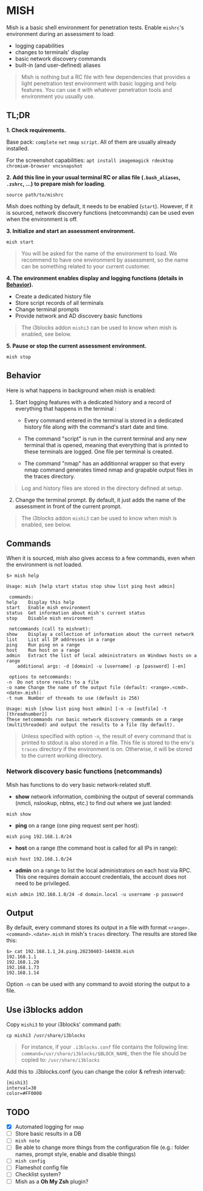 MISH
====

Mish is a basic shell environment for penetration tests. Enable `mishrc`'s
environment during an assessment to load:
- logging capabilities
- changes to terminals' display
- basic network discovery commands
- built-in (and user-defined) aliases

> Mish is nothing but a RC file with few dependencies that provides a light
  penetration test environment with basic logging and help features. You can use
  it with whatever penetration tools and environment you usually use.

TL;DR
-----

**1. Check requirements.**

Base pack:
`complete` `net` `nmap` `script`. All of them are usually already installed.

For the screenshot capabilities:
`apt install imagemagick rdesktop chromium-browser vncsnapshot`

**2. Add this line in your usual terminal RC or alias file (`.bash_aliases`,
     `.zshrc`, ...) to prepare mish for loading**.

```
source path/to/mishrc
```

Mish does nothing by default, it needs to be enabled (`start`). However, if it
is sourced, network discovery functions (netcommands) can be used even when the
environment is off.

**3. Initialize and start an assessment environment.**

```
mish start
```

> You will be asked for the name of the environment to load. We recommend to
  have one environment by assessment, so the name can be something related to
  your current customer.

**4. The environment enables display and logging functions (details in
  [Behavior](#behavior)).**

* Create a dedicated history file
* Store script records of all terminals
* Change terminal prompts
* Provide network and AD discovery basic functions

> The i3blocks addon `mishi3` can be used to know when mish is enabled, see
  below.

**5. Pause or stop the current assessment environment.**

```
mish stop
```

Behavior
--------

Here is what happens in background when mish is enabled:

1. Start logging features with a dedicated history and a record of everything
   that happens in the terminal :

   * Every command entered in the terminal is stored in a dedicated history file
     along with the command's start date and time.

   * The command "script" is run in the current terminal and any new terminal
     that is opened, meaning that everything that is printed to these terminals
     are logged. One file per terminal is created.

   * The command "nmap" has an additionnal wrapper so that every nmap command
     generates timed nmap and grapable output files in the traces directory.

> Log and history files are stored in the directory defined at setup.

2. Change the terminal prompt. By default, it just adds the name of the
   assessment in front of the current prompt.

> The i3blocks addon `mishi3` can be used to know when mish is enabled, see
  below.
  
Commands
--------

When it is sourced, mish also gives access to a few commands, even when the
environment is not loaded.

```
$> mish help

Usage: mish [help start status stop show list ping host admin]

 commands:
help	Display this help
start	Enable mish environment
status	Get information about mish's current status
stop	Disable mish environment

 netcommands (call to mishnet):
show	Display a collection of information about the current network
list    List all IP addresses in a range
ping    Run ping on a range
host	Run host on a range
admin   Extract the list of local administrators on Windows hosts on a range
	additional args: -d [domain] -u [username] -p [password] [-en]

 options to netcommands:
-n 	Do not store results to a file
-o name Change the name of the output file (default: <range>.<cmd>.<date>.mish): 
-t num  Number of threads to use (default is 256)

Usage: mish [show list ping host admin] [-n -o [outfile] -t [threadnumber]]
These netcommands run basic network discovery commands on a range
(multithreaded) and output the results to a file (by default).
```

> Unless specified with option `-n`, the result of every command that is printed
  to stdout is also stored in a file. This file is stored to the env's `traces`
  directory if the environment is on. Otherwise, it will be stored to the
  current working directory.

### Network discovery basic functions (netcommands)

Mish has functions to do very basic network-related stuff.

* **show** network information, combining the output of several commands (nmcli,
  nslookup, nbtns, etc.) to find out where we just landed:

```
mish show
```

* **ping** on a range (one ping request sent per host):

```
mish ping 192.168.1.0/24
```

* **host** on a range (the command host is called for all IPs in range):

```
mish host 192.168.1.0/24
```

* **admin** on a range to list the local administrators on each host via
    RPC. This one requires domain account credentials, the account does not need
    to be privileged.

```
mish admin 192.168.1.0/24 -d domain.local -u username -p password
```

Output
------

By default, every command stores its output in a file with format
`<range>.<command>.<date>.mish` in mish's `traces` directory. The results are
stored like this:

```
$> cat 192.168.1.1_24.ping.20230403-144038.mish
192.168.1.1
192.168.1.20
192.168.1.73
192.168.1.14
```

Option `-n` can be used with any command to avoid storing the output to a file.

Use i3blocks addon
------------------

Copy `mishi3` to your i3blocks' command path:

```
cp mishi3 /usr/share/i3blocks
```

> For instance, if your `.i3blocks.conf` file contains the following line:
  `command=/usr/share/i3blocks/$BLOCK_NAME`, then the file should be copied to:
  `/usr/share/i3blocks`

Add this to .i3blocks.conf (you can change the color & refresh interval):

```
[mishi3]
interval=30
color=#FF0000
```

TODO
----

* [X] Automated logging for `nmap`
* [ ] Store basic results in a DB
* [ ] `mish note`
* [ ] Be able to change more things from the configuration file (e.g.: folder
  names, prompt style, enable and disable things)
* [ ] `mish config`
* [ ] Flameshot config file
* [ ] Checklist system?
* [ ] Mish as a **Oh My Zsh** plugin?
